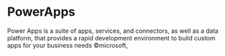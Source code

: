 # PowerApps
Power Apps is a suite of apps, services, and connectors, as well as a data platform, that provides a rapid development environment to build custom apps for your business needs ©microsoft, 
